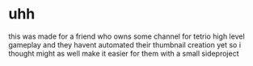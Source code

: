 # uhh
this was made for a friend who owns some channel for tetrio high level gameplay and they havent automated their thumbnail creation yet so i thought might as well make it easier for them with a small sideproject